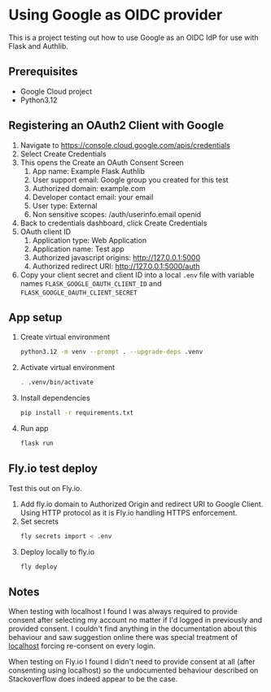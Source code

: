# Using Google as OIDC provider 

This is a project testing out how to use Google as an OIDC IdP for use with Flask and Authlib.

## Prerequisites

- Google Cloud project
- Python3.12

## Registering an OAuth2 Client with Google

1. Navigate to https://console.cloud.google.com/apis/credentials
2. Select Create Credentials
3. This opens the Create an OAuth Consent Screen
   1. App name: Example Flask Authlib
   1. User support email: Google group you created for this test
   1. Authorized domain: example.com 
   1. Developer contact email: your email
   1. User type: External
   1. Non sensitive scopes: /auth/userinfo.email openid
1. Back to credentials dashboard, click Create Credentials
1. OAuth client ID
   1. Application type: Web Application
   1. Application name: Test app
   1. Authorized javascript origins: http://127.0.0.1:5000
   1. Authorized redirect URI: http://127.0.0.1:5000/auth
1. Copy your client secret and client ID into a local `.env` file with variable names `FLASK_GOOGLE_OAUTH_CLIENT_ID` and `FLASK_GOOGLE_OAUTH_CLIENT_SECRET`

## App setup

1. Create virtual environment
   ```bash
   python3.12 -m venv --prompt . --upgrade-deps .venv
   ```
1. Activate virtual environment
   ```bash
   . .venv/bin/activate
   ```
1. Install dependencies
   ```bash
   pip install -r requirements.txt
   ```
1. Run app
   ```bash
   flask run
   ```

## Fly.io test deploy

Test this out on Fly.io.

1. Add fly.io domain to Authorized Origin and redirect URI to Google Client.
   Using HTTP protocol as it is Fly.io handling HTTPS enforcement.
1. Set secrets
   ```bash
   fly secrets import < .env
   ```
1. Deploy locally to fly.io
   ```bash
   fly deploy
   ```

## Notes

When testing with localhost I found I was always required to provide consent after selecting my account no matter 
if I'd logged in previously and provided consent. I couldn't find anything in the documentation about this behaviour 
and saw suggestion online there was special treatment of [localhost](https://stackoverflow.com/a/14929345/10651182) forcing
re-consent on every login.

When testing on Fly.io I found I didn't need to provide consent at all (after consenting using localhost) so the 
undocumented behaviour described on Stackoverflow does indeed appear to be the case.
